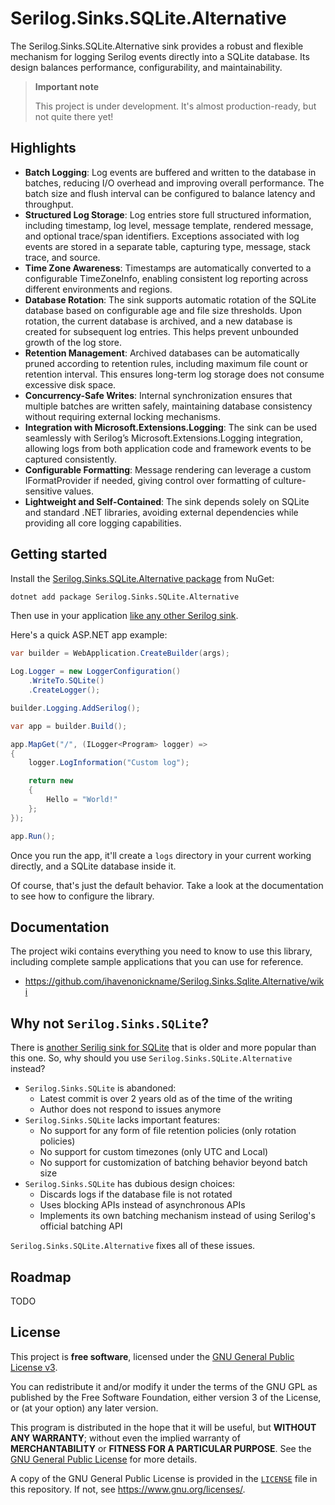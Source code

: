 # Serilog.Sinks.SQLite.Alternative

The Serilog.Sinks.SQLite.Alternative sink provides a robust and flexible mechanism for logging Serilog events directly into a SQLite database. Its design balances performance, configurability, and maintainability.

> **Important note**
>
> This project is under development. It's almost production-ready, but not quite there yet!

## Highlights

- **Batch Logging**: Log events are buffered and written to the database in batches, reducing I/O overhead and improving overall performance. The batch size and flush interval can be configured to balance latency and throughput.
- **Structured Log Storage**: Log entries store full structured information, including timestamp, log level, message template, rendered message, and optional trace/span identifiers. Exceptions associated with log events are stored in a separate table, capturing type, message, stack trace, and source.
- **Time Zone Awareness**: Timestamps are automatically converted to a configurable TimeZoneInfo, enabling consistent log reporting across different environments and regions.
- **Database Rotation**: The sink supports automatic rotation of the SQLite database based on configurable age and file size thresholds. Upon rotation, the current database is archived, and a new database is created for subsequent log entries. This helps prevent unbounded growth of the log store.
- **Retention Management**: Archived databases can be automatically pruned according to retention rules, including maximum file count or retention interval. This ensures long-term log storage does not consume excessive disk space.
- **Concurrency-Safe Writes**: Internal synchronization ensures that multiple batches are written safely, maintaining database consistency without requiring external locking mechanisms.
- **Integration with Microsoft.Extensions.Logging**: The sink can be used seamlessly with Serilog’s Microsoft.Extensions.Logging integration, allowing logs from both application code and framework events to be captured consistently.
- **Configurable Formatting**: Message rendering can leverage a custom IFormatProvider if needed, giving control over formatting of culture-sensitive values.
- **Lightweight and Self-Contained**: The sink depends solely on SQLite and standard .NET libraries, avoiding external dependencies while providing all core logging capabilities.

## Getting started

Install the [Serilog.Sinks.SQLite.Alternative package](https://www.nuget.org/packages/Serilog.Sinks.SQLite.Alternative/) from NuGet:

```bash
dotnet add package Serilog.Sinks.SQLite.Alternative
```

Then use in your application [like any other Serilog sink](https://github.com/serilog/serilog/wiki/Configuration-Basics#sinks).

Here's a quick ASP.NET app example:

```csharp
var builder = WebApplication.CreateBuilder(args);

Log.Logger = new LoggerConfiguration()
    .WriteTo.SQLite()
    .CreateLogger();

builder.Logging.AddSerilog();

var app = builder.Build();

app.MapGet("/", (ILogger<Program> logger) =>
{
	logger.LogInformation("Custom log");

    return new
    {
    	Hello = "World!"
    };
});

app.Run();
```

Once you run the app, it'll create a `logs` directory in your current working directly, and a SQLite database inside it.

Of course, that's just the default behavior. Take a look at the documentation to see how to configure the library.

## Documentation

The project wiki contains everything you need to know to use this library, including complete sample applications that you can use for reference.

- https://github.com/ihavenonickname/Serilog.Sinks.Sqlite.Alternative/wiki

## Why not `Serilog.Sinks.SQLite`?

There is [another Serilig sink for SQLite](https://github.com/saleem-mirza/serilog-sinks-sqlite) that is older and more popular than this one. So, why should you use `Serilog.Sinks.SQLite.Alternative` instead?

- `Serilog.Sinks.SQLite` is abandoned:
    - Latest commit is over 2 years old as of the time of the writing
    - Author does not respond to issues anymore
- `Serilog.Sinks.SQLite` lacks important features:
    - No support for any form of file retention policies (only rotation policies)
    - No support for custom timezones (only UTC and Local)
    - No support for customization of batching behavior beyond batch size
- `Serilog.Sinks.SQLite` has dubious design choices:
    - Discards logs if the database file is not rotated
    - Uses blocking APIs instead of asynchronous APIs
    - Implements its own batching mechanism instead of using Serilog's official batching API

`Serilog.Sinks.SQLite.Alternative` fixes all of these issues.

## Roadmap

TODO

## License

This project is **free software**, licensed under the [GNU General Public License v3](https://www.gnu.org/licenses/gpl-3.0.html).

You can redistribute it and/or modify it under the terms of the GNU GPL as published by the Free Software Foundation, either version 3 of the License, or (at your option) any later version.

This program is distributed in the hope that it will be useful, but **WITHOUT ANY WARRANTY**; without even the implied warranty of **MERCHANTABILITY** or **FITNESS FOR A PARTICULAR PURPOSE**. See the [GNU General Public License](https://www.gnu.org/licenses/) for more details.

A copy of the GNU General Public License is provided in the [`LICENSE`](./LICENSE) file in this repository. If not, see <https://www.gnu.org/licenses/>.

